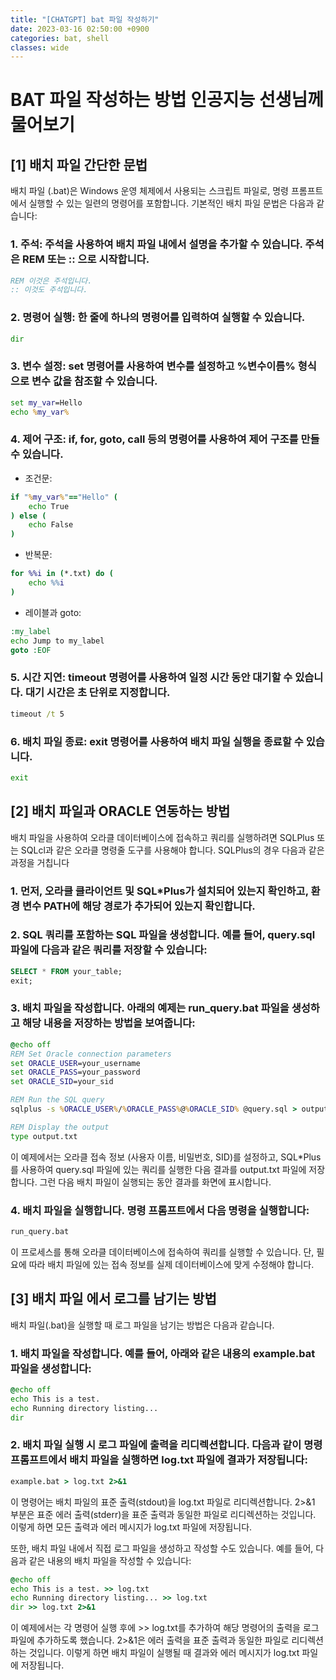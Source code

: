 ```yaml
---
title: "[CHATGPT] bat 파일 작성하기"
date: 2023-03-16 02:50:00 +0900
categories: bat, shell
classes: wide
---
```

# BAT 파일 작성하는 방법 인공지능 선생님께 물어보기


## [1] 배치 파일 간단한 문법

배치 파일 (.bat)은 Windows 운영 체제에서 사용되는 스크립트 파일로, 명령 프롬프트에서 실행할 수 있는 일련의 명령어를 포함합니다. 기본적인 배치 파일 문법은 다음과 같습니다:

### 1. 주석: 주석을 사용하여 배치 파일 내에서 설명을 추가할 수 있습니다. 주석은 REM 또는 :: 으로 시작합니다.

```bat
REM 이것은 주석입니다.
:: 이것도 주석입니다.
```

### 2. 명령어 실행: 한 줄에 하나의 명령어를 입력하여 실행할 수 있습니다.

```bat
dir
```

### 3. 변수 설정: set 명령어를 사용하여 변수를 설정하고 %변수이름% 형식으로 변수 값을 참조할 수 있습니다.

```bat
set my_var=Hello
echo %my_var%
```

### 4. 제어 구조: if, for, goto, call 등의 명령어를 사용하여 제어 구조를 만들 수 있습니다.

* 조건문:

```bat
if "%my_var%"=="Hello" (
    echo True
) else (
    echo False
)
```

* 반복문:

```bat
for %%i in (*.txt) do (
    echo %%i
)
```

* 레이블과 goto:

```bat
:my_label
echo Jump to my_label
goto :EOF
```

### 5. 시간 지연: timeout 명령어를 사용하여 일정 시간 동안 대기할 수 있습니다. 대기 시간은 초 단위로 지정합니다.

```bat
timeout /t 5
```

### 6. 배치 파일 종료: exit 명령어를 사용하여 배치 파일 실행을 종료할 수 있습니다.

```bat
exit
```

## [2] 배치 파일과 ORACLE 연동하는 방법

배치 파일을 사용하여 오라클 데이터베이스에 접속하고 쿼리를 실행하려면 SQLPlus 또는 SQLcl과 같은 오라클 명령줄 도구를 사용해야 합니다. SQLPlus의 경우 다음과 같은 과정을 거칩니다

### 1. 먼저, 오라클 클라이언트 및 SQL*Plus가 설치되어 있는지 확인하고, 환경 변수 PATH에 해당 경로가 추가되어 있는지 확인합니다.

### 2. SQL 쿼리를 포함하는 SQL 파일을 생성합니다. 예를 들어, query.sql 파일에 다음과 같은 쿼리를 저장할 수 있습니다:

```sql
SELECT * FROM your_table;
exit;
```

### 3. 배치 파일을 작성합니다. 아래의 예제는 run_query.bat 파일을 생성하고 해당 내용을 저장하는 방법을 보여줍니다:

```bat
@echo off
REM Set Oracle connection parameters
set ORACLE_USER=your_username
set ORACLE_PASS=your_password
set ORACLE_SID=your_sid

REM Run the SQL query
sqlplus -s %ORACLE_USER%/%ORACLE_PASS%@%ORACLE_SID% @query.sql > output.txt

REM Display the output
type output.txt
```

이 예제에서는 오라클 접속 정보 (사용자 이름, 비밀번호, SID)를 설정하고, SQL*Plus를 사용하여 query.sql 파일에 있는 쿼리를 실행한 다음 결과를 output.txt 파일에 저장합니다. 그런 다음 배치 파일이 실행되는 동안 결과를 화면에 표시합니다.

### 4. 배치 파일을 실행합니다. 명령 프롬프트에서 다음 명령을 실행합니다:

```bash
run_query.bat
```
이 프로세스를 통해 오라클 데이터베이스에 접속하여 쿼리를 실행할 수 있습니다. 단, 필요에 따라 배치 파일에 있는 접속 정보를 실제 데이터베이스에 맞게 수정해야 합니다.


## [3] 배치 파일 에서 로그를 남기는 방법

배치 파일(.bat)을 실행할 때 로그 파일을 남기는 방법은 다음과 같습니다.

### 1. 배치 파일을 작성합니다. 예를 들어, 아래와 같은 내용의 example.bat 파일을 생성합니다:

```bat
@echo off
echo This is a test.
echo Running directory listing...
dir
```

### 2. 배치 파일 실행 시 로그 파일에 출력을 리디렉션합니다. 다음과 같이 명령 프롬프트에서 배치 파일을 실행하면 log.txt 파일에 결과가 저장됩니다:

```bat
example.bat > log.txt 2>&1
```

이 명령어는 배치 파일의 표준 출력(stdout)을 log.txt 파일로 리디렉션합니다. 2>&1 부분은 표준 에러 출력(stderr)을 표준 출력과 동일한 파일로 리디렉션하는 것입니다. 이렇게 하면 모든 출력과 에러 메시지가 log.txt 파일에 저장됩니다.

또한, 배치 파일 내에서 직접 로그 파일을 생성하고 작성할 수도 있습니다. 예를 들어, 다음과 같은 내용의 배치 파일을 작성할 수 있습니다:

```bat
@echo off
echo This is a test. >> log.txt
echo Running directory listing... >> log.txt
dir >> log.txt 2>&1
```

이 예제에서는 각 명령어 실행 후에 >> log.txt를 추가하여 해당 명령어의 출력을 로그 파일에 추가하도록 했습니다. 2>&1은 에러 출력을 표준 출력과 동일한 파일로 리디렉션하는 것입니다. 이렇게 하면 배치 파일이 실행될 때 결과와 에러 메시지가 log.txt 파일에 저장됩니다.

